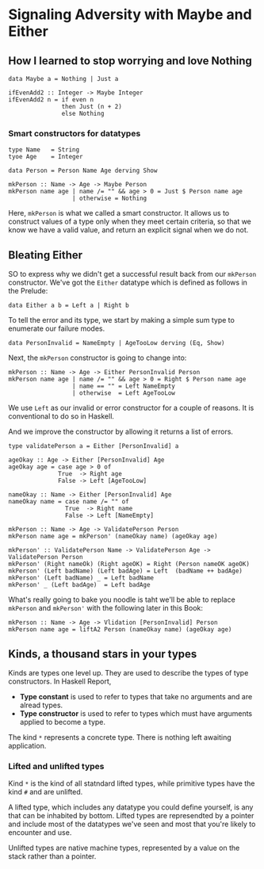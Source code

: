 # Signaling Adversity with Maybe and Either

## How I learned to stop worrying and love Nothing

```
data Maybe a = Nothing | Just a
```

```
ifEvenAdd2 :: Integer -> Maybe Integer
ifEvenAdd2 n = if even n
               then Just (n + 2)
               else Nothing
```

### Smart constructors for datatypes

```
type Name   = String
tyoe Age    = Integer

data Person = Person Name Age derving Show

mkPerson :: Name -> Age -> Maybe Person
mkPerson name age | name /= "" && age > 0 = Just $ Person name age
                  | otherwise = Nothing
```

Here, `mkPerson` is what we called a smart constructor. It allows us to construct values of a type only when they meet certain criteria, so that we know we have a valid value, and return an explicit signal when we do not.

## Bleating Either

SO to express why we didn't get a successful result back from our `mkPerson` constructor. We've got the `Either` datatype which is defined as follows in the Prelude:

```
data Either a b = Left a | Right b
```

To tell the error and its type, we start by making a simple sum type to enumerate our failure modes.

```
data PersonInvalid = NameEmpty | AgeTooLow derving (Eq, Show)
```

Next, the `mkPerson` constructor is going to change into:

```
mkPerson :: Name -> Age -> Either PersonInvalid Person
mkPerson name age | name /= "" && age > 0 = Right $ Person name age
                  | name == "" = Left NameEmpty
				  | otherwise  = Left AgeTooLow
```

We use `Left` as our invalid or error constructor for a couple of reasons. It is conventional to do so in Haskell. 

And we improve the constructor by allowing it returns a list of errors.

```
type validatePerson a = Either [PersonInvalid] a

ageOkay :: Age -> Either [PersonInvalid] Age
ageOkay age = case age > 0 of 
              True  -> Right age
              False -> Left [AgeTooLow]

nameOkay :: Name -> Either [PersonInvalid] Age
nameOkay name = case name /= "" of 
                True  -> Right name
                False -> Left [NameEmpty]

mkPerson :: Name -> Age -> ValidatePerson Person
mkPerson name age = mkPerson' (nameOkay name) (ageOkay age)

mkPerson' :: ValidatePerson Name -> ValidatePerson Age -> ValidatePerson Person
mkPerson' (Right nameOk) (Right ageOK) = Right (Person nameOK ageOK)
mkPerson' (Left badName) (Left badAge) = Left  (badName ++ badAge)
mkPerson' (Left badName) _ = Left badName
mkPerson' _ (Left badAge)  = Left badAge
```

What's really going to bake you noodle is taht we'll be able to replace `mkPerson` and `mkPerson'` with the following later in this Book:

```
mkPerson :: Name -> Age -> Vlidation [PersonInvalid] Person
mkPerson name age = liftA2 Person (nameOkay name) (ageOkay age)
```

## Kinds, a thousand stars in your types

Kinds are types one level up. They are used to describe the types of type constructors. In Haskell Report, 
* **Type constant** is used to refer to types that take no arguments and are alread types.
* **Type constructor** is used to refer to types which must have arguments applied to become a type.

The kind `*` represents a concrete type. There is nothing left awaiting application. 

### Lifted and unlifted types

Kind `*` is the kind of all statndard lifted types, while primitive types have the kind `#` and are unlifted. 

A lifted type, which includes any datatype you could define yourself, is any that can be inhabited by bottom. Lifted types are represendted by a pointer and include most of the datatypes we've seen and most that you're likely to encounter and use.

Unlifted types are native machine types, represented by a value on the stack rather than a pointer. 